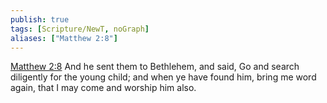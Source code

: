 ```yaml
---
publish: true
tags: [Scripture/NewT, noGraph]
aliases: ["Matthew 2:8"]
---
```

[Matthew 2:8](https://churchofjesuschrist.org/study/scriptures/nt/matt/2?lang=eng&id=p8#p8) And he sent them to Bethlehem, and said, Go and search diligently for the young child; and when ye have found him, bring me word again, that I may come and worship him also.
